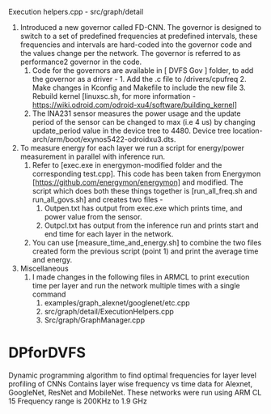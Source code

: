 Execution helpers.cpp - src/graph/detail

1. Introduced a new governor called FD-CNN. The governor is designed to switch to a set of predefined frequencies at predefined intervals, these frequencies and intervals are hard-coded into the governor code and the values change per the network. The governor is referred to as performance2 governor in the code.
    1. Code for the governors are available in [ DVFS Gov ] folder, to add the governor as a driver -
            1. Add the .c file to /drivers/cpufreq
            2. Make changes in Kconfig and Makefile to include the new file
            3. Rebuild kernel [linuxsc.sh, for more information - https://wiki.odroid.com/odroid-xu4/software/building_kernel]
    2. The INA231 sensor measures the power usage and the update period of the sensor can be changed to max (i.e 4 us) by changing update_period value in the device tree to 4480. Device tree location- arch/arm/boot/exynos5422-odroidxu3.dts.
2. To measure energy for each layer we run a script for energy/power  measurement in parallel with inference run. 
    1. Refer to [exec.exe in energymon-modified folder and the corresponding test.cpp]. This code has been taken from Energymon [https://github.com/energymon/energymon] and modified. The script which does both these things together is [run_all_freq.sh and  run_all_govs.sh] and creates two files - 
        1. Outpen.txt has output from exec.exe which prints time, and power value from the sensor.
        2. Outpcl.txt has output from the inference run and prints start and end time for each layer in the network.
    2. You can use [measure_time_and_energy.sh] to combine the two files created form the previous script (point 1) and print the average time and energy.
3. Miscellaneous 
    1. I made changes in the following files in ARMCL to print execution time per layer and run the network multiple times with a single command 
        1. examples/graph_alexnet/googlenet/etc.cpp
        2. src/graph/detail/ExecutionHelpers.cpp
        3. Src/graph/GraphManager.cpp


# DPforDVFS

Dynamic programming algorithm to find optimal frequencies for layer level profiling of CNNs
Contains layer wise frequency vs time data for Alexnet, GoogleNet, ResNet and MobileNet. These networks were run using ARM CL 15 
Frequency range is 200KHz to 1.9 GHz
